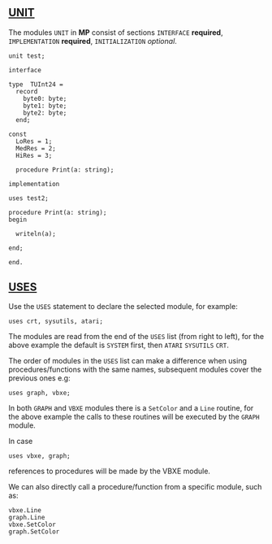 #

## [UNIT](https://www.freepascal.org/docs-html/ref/refse111.html#x224-24600016.2)

The modules `UNIT` in **MP** consist of sections `INTERFACE` **required**, `IMPLEMENTATION` **required**, `INITIALIZATION` *optional*.

```delphi
unit test;

interface

type  TUInt24 =
  record
    byte0: byte;
    byte1: byte;
    byte2: byte;
  end;

const
  LoRes = 1;
  MedRes = 2;
  HiRes = 3;

  procedure Print(a: string);

implementation

uses test2;

procedure Print(a: string);
begin

  writeln(a);

end;

end.
```

## [USES](https://wiki.freepascal.org/Uses)

Use the `USES` statement to declare the selected module, for example:

    uses crt, sysutils, atari;

The modules are read from the end of the `USES` list (from right to left), for the above example the default is `SYSTEM` first, then `ATARI` `SYSUTILS` `CRT`.

The order of modules in the `USES` list can make a difference when using procedures/functions with the same names, subsequent modules cover the previous ones e.g:

    uses graph, vbxe;

In both `GRAPH` and `VBXE` modules there is a `SetColor` and a `Line` routine, for the above example the calls to these routines will be executed by the `GRAPH` module.

In case

    uses vbxe, graph;

references to procedures will be made by the VBXE module.

We can also directly call a procedure/function from a specific module, such as:

    vbxe.Line
    graph.Line
    vbxe.SetColor
    graph.SetColor
    